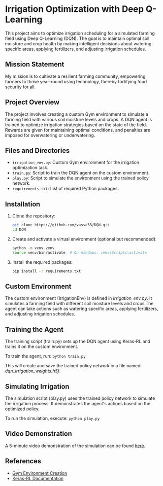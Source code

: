 # Irrigation Optimization with Deep Q-Learning

This project aims to optimize irrigation scheduling for a simulated farming field using Deep Q-Learning (DQN). The goal is to maintain optimal soil moisture and crop health by making intelligent decisions about watering specific areas, applying fertilizers, and adjusting irrigation schedules.

## Mission Statement
My mission is to cultivate a resilient farming community, empowering farmers to thrive year-round using technology, thereby fortifying food security for all.

## Project Overview
The project involves creating a custom Gym environment to simulate a farming field with various soil moisture levels and crops. A DQN agent is trained to optimize irrigation strategies based on the state of the field. Rewards are given for maintaining optimal conditions, and penalties are imposed for overwatering or underwatering.

## Files and Directories
- `irrigation_env.py`: Custom Gym environment for the irrigation optimization task.
- `train.py`: Script to train the DQN agent on the custom environment.
- `play.py`: Script to simulate the environment using the trained policy network.
- `requirements.txt`: List of required Python packages.

## Installation
1. Clone the repository:
   ```bash
   git clone https://github.com/vassa33/DQN.git
   cd DQN
2. Create and activate a virtual environment (optional but recommended):
    ```bash
    python -m venv venv
    source venv/bin/activate  # On Windows: venv\Scripts\activate
3. Install the required packages:
    ```bash
    pip install -r requirements.txt

## Custom Environment
The custom environment (IrrigationEnv) is defined in *irrigation_env.py*. It simulates a farming field with different soil moisture levels and crops.The agent can take actions such as watering specific areas, applying fertilizers, and adjusting irrigation schedules.

## Training the Agent
The training script (train.py) sets up the DQN agent using Keras-RL and trains it on the custom environment.

To train the agent, run: ```python train.py```

This will create and save the trained policy network in a file named *dqn_irrigation_weights.h5f*.

## Simulating Irrigation
The simulation script (play.py) uses the trained policy network to simulate the irrigation process. It demonstrates the agent's actions based on the optimized policy.

To run the simulation, execute: ```python play.py```

## Video Demonstration
A 5-minute video demonstration of the simulation can be found [here](https://github.com/vassa33/DQN/blob/a263d8d72b9f21a3d6f504a1bebf61d253360c3d/irrigation_simulation.gif).

## References
- [Gym Environment Creation](https://www.gymlibrary.dev/content/environment_creation/)
- [Keras-RL Documentation](https://keras-rl.readthedocs.io/en/latest/)